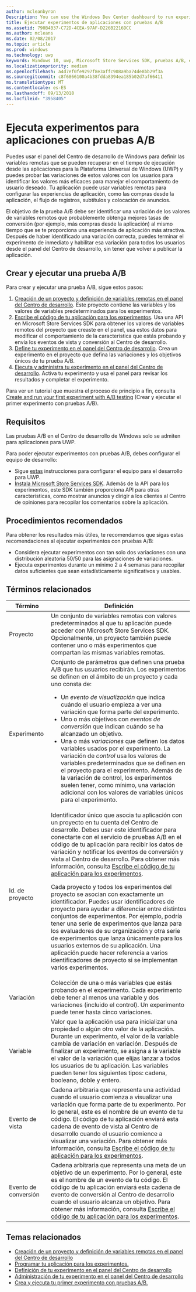 ```yaml
---
author: mcleanbyron
Description: You can use the Windows Dev Center dashboard to run experiments for your Universal Windows Platform (UWP) apps with A/B testing.
title: Ejecutar experimentos de aplicaciones con pruebas A/B
ms.assetid: 790B4B37-C72D-4CEA-97AF-D226B2216DCC
ms.author: mcleans
ms.date: 02/08/2017
ms.topic: article
ms.prod: windows
ms.technology: uwp
keywords: Windows 10, uwp, Microsoft Store Services SDK, pruebas A/B, experimentos
ms.localizationpriority: medium
ms.openlocfilehash: a4d7ef0fe9297f8e3affc908a9ba74de8bb29f3a
ms.sourcegitcommit: c8f6866100a4b38fdda8394ea185b02d7af66411
ms.translationtype: MT
ms.contentlocale: es-ES
ms.lasthandoff: 09/13/2018
ms.locfileid: "3958405"
---
```

# <a name="run-app-experiments-with-ab-testing"></a>Ejecuta experimentos para aplicaciones con pruebas A/B

Puedes usar el panel del Centro de desarrollo de Windows para definir las variables remotas que se pueden recuperar en el tiempo de ejecución desde las aplicaciones para la Plataforma Universal de Windows (UWP) y puedes probar las variaciones de estos valores con los usuarios para identificar los valores más eficaces para manejar el comportamiento de usuario deseado. Tu aplicación puede usar variables remotas para configurar las experiencias de aplicación, como las compras desde la aplicación, el flujo de registros, subtítulos y colocación de anuncios.

El objetivo de la prueba A/B debe ser identificar una variación de los valores de variables remotos que probablemente obtenga mejores tasas de conversión (por ejemplo, más compras desde la aplicación) al mismo tiempo que se te proporciona una experiencia de aplicación más atractiva. Después de haber identificado una variación correcta, puedes terminar el experimento de inmediato y habilitar esa variación para todos los usuarios desde el panel del Centro de desarrollo, sin tener que volver a publicar la aplicación.

## <a name="create-and-run-an-ab-test"></a>Crear y ejecutar una prueba A/B

Para crear y ejecutar una prueba A/B, sigue estos pasos:

1. [Creación de un proyecto y definición de variables remotas en el panel del Centro de desarrollo](create-a-project-and-define-remote-variables-in-the-dev-center-dashboard.md). Este proyecto contiene las variables y los valores de variables predeterminados para los experimentos.  
2. [Escribe el código de tu aplicación para los experimentos](code-your-experiment-in-your-app.md). Usa una API en Microsoft Store Services SDK para obtener los valores de variables remotos del proyecto que creaste en el panel, usa estos datos para modificar el comportamiento de la característica que estás probando y envía los eventos de vista y conversión al Centro de desarrollo.
3. [Define tu experimento en el panel del Centro de desarrollo](define-your-experiment-in-the-dev-center-dashboard.md). Crea un experimento en el proyecto que defina las variaciones y los objetivos únicos de tu prueba A/B.
4. [Ejecuta y administra tu experimento en el panel del Centro de desarrollo](manage-your-experiment.md). Activa tu experimento y usa el panel para revisar los resultados y completar el experimento.

Para ver un tutorial que muestra el proceso de principio a fin, consulta [Create and run your first experiment with A/B testing](create-and-run-your-first-experiment-with-a-b-testing.md) (Crear y ejecutar el primer experimento con pruebas A/B).

## <a name="requirements"></a>Requisitos

Las pruebas A/B en el Centro de desarrollo de Windows solo se admiten para aplicaciones para UWP.

Para poder ejecutar experimentos con pruebas A/B, debes configurar el equipo de desarrollo:

* Sigue [estas](../get-started/get-set-up.md) instrucciones para configurar el equipo para el desarrollo para UWP.
* [Instala Microsoft Store Services SDK](microsoft-store-services-sdk.md#install-the-sdk). Además de la API para los experimentos, este SDK también proporciona API para otras características, como mostrar anuncios y dirigir a los clientes al Centro de opiniones para recopilar los comentarios sobre la aplicación.

## <a name="best-practices"></a>Procedimientos recomendados

Para obtener los resultados más útiles, te recomendamos que sigas estas recomendaciones al ejecutar experimentos con pruebas A/B:

* Considera ejecutar experimentos con tan solo dos variaciones con una distribución aleatoria 50/50 para las asignaciones de variaciones.
* Ejecuta experimentos durante un mínimo 2 a 4 semanas para recopilar datos suficientes que sean estadísticamente significativos y usables.

<span id="terms" />

## <a name="related-terms"></a>Términos relacionados

|  Término  |  Definición  |
|--------|--------------|
| Proyecto    |   Un conjunto de variables remotas con valores predeterminados al que tu aplicación puede acceder con Microsoft Store Services SDK. Opcionalmente, un proyecto también puede contener uno o más experimentos que compartan las mismas variables remotas.  |
| Experimento    |   Conjunto de parámetros que definen una prueba A/B que tus usuarios recibirán. Los experimentos se definen en el ámbito de un proyecto y cada uno consta de: <p></p><ul><li>Un *evento de visualización* que indica cuándo el usuario empieza a ver una variación que forma parte del experimento.</li><li>Uno o más objetivos con *eventos de conversión* que indican cuándo se ha alcanzado un objetivo.</li><li>Una o más *variaciones* que definen los datos variables usados por el experimento. La variación de *control* usa los valores de variables predeterminados que se definen en el proyecto para el experimento. Además de la variación de control, los experimentos suelen tener, como mínimo, una variación adicional con los valores de variables únicos para el experimento. </li></ul>          |
| Id. de proyecto    |   Identificador único que asocia tu aplicación con un proyecto en tu cuenta del Centro de desarrollo. Debes usar este identificador para conectarte con el servicio de pruebas A/B en el código de tu aplicación para recibir los datos de variación y notificar los eventos de conversión y vista al Centro de desarrollo. Para obtener más información, consulta [Escribe el código de tu aplicación para los experimentos](code-your-experiment-in-your-app.md).<p></p><p>Cada proyecto y todos los experimentos del proyecto se asocian con exactamente un identificador. Puedes usar identificadores de proyecto para ayudar a diferenciar entre distintos conjuntos de experimentos. Por ejemplo, podría tener una serie de experimentos que lanza para los evaluadores de su organización y otra serie de experimentos que lanza únicamente para los usuarios externos de su aplicación.  Una aplicación puede hacer referencia a varios identificadores de proyecto si se implementan varios experimentos.</p>         |
| Variación    |   Colección de una o más variables que estás probando en el experimento. Cada experimento debe tener al menos una variable y dos variaciones (incluido el control). Un experimento puede tener hasta cinco variaciones.           |
| Variable    |  Valor que la aplicación usa para inicializar una propiedad o algún otro valor de la aplicación. Durante un experimento, el valor de la variable cambia de variación en variación. Después de finalizar un experimento, se asigna a la variable el valor de la variación que elijas lanzar a todos los usuarios de tu aplicación. Las variables pueden tener los siguientes tipos: cadena, booleano, doble y entero.
| Evento de vista    |  Cadena arbitraria que representa una actividad cuando el usuario comienza a visualizar una variación que forma parte de tu experimento. Por lo general, este es el nombre de un evento de tu código. El código de tu aplicación enviará esta cadena de evento de vista al Centro de desarrollo cuando el usuario comience a visualizar una variación. Para obtener más información, consulta [Escribe el código de tu aplicación para los experimentos](code-your-experiment-in-your-app.md).
| Evento de conversión    |  Cadena arbitraria que representa una meta de un objetivo de un experimento. Por lo general, este es el nombre de un evento de tu código. El código de tu aplicación enviará esta cadena de evento de conversión al Centro de desarrollo cuando el usuario alcanza un objetivo. Para obtener más información, consulta [Escribe el código de tu aplicación para los experimentos](code-your-experiment-in-your-app.md).  

## <a name="related-topics"></a>Temas relacionados

* [Creación de un proyecto y definición de variables remotas en el panel del Centro de desarrollo](create-a-project-and-define-remote-variables-in-the-dev-center-dashboard.md)
* [Programar tu aplicación para los experimentos.](code-your-experiment-in-your-app.md)
* [Definición de tu experimento en el panel del Centro de desarrollo](define-your-experiment-in-the-dev-center-dashboard.md)
* [Administración de tu experimento en el panel del Centro de desarrollo](manage-your-experiment.md)
* [Crea y ejecuta tu primer experimento con pruebas A/B.](create-and-run-your-first-experiment-with-a-b-testing.md)
